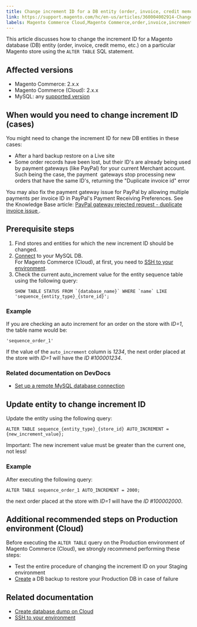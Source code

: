 ```yaml
---
title: Change increment ID for a DB entity (order, invoice, credit memo, etc.) on particular store
link: https://support.magento.com/hc/en-us/articles/360004002914-Change-increment-ID-for-a-DB-entity-order-invoice-credit-memo-etc-on-particular-store
labels: Magento Commerce Cloud,Magento Commerce,order,invoice,increment,id,credit,memo,MySQL,database,2.x.x,store,how to,sql
---
```


<p>This article discusses how to change the increment ID for a Magento database (DB) entity (order, invoice, credit memo, etc.) on a particular Magento store using the <code>ALTER TABLE</code> SQL statement.</p>
<h2>Affected versions</h2>
<ul>
<li>Magento Commerce: 2.x.x  </li>
<li>Magento Commerce (Cloud): 2.x.x</li>
<li>MySQL: any <a href="https://devdocs.magento.com/guides/v2.2/install-gde/system-requirements-tech.html#database">supported version</a>
</li>
</ul>
<h2>When would you need to change increment ID (cases)</h2>
<p>You might need to change the increment ID for new DB entities in these cases:</p>
<ul>
<li>After a hard backup restore on a Live site</li>
<li>Some order records have been lost, but their ID's are already being used by payment gateways (like PayPal) for your current Merchant account. Such being the case, the payment  gateways stop processing new orders that have the same ID's, returning the "Duplicate invoice id" error</li>
</ul>
<p class="info">You may also fix the payment gateway issue for PayPal by allowing multiple payments per invoice ID in PayPal's Payment Receiving Preferences. See the Knowledge Base article: <a href="https://support.magento.com/hc/en-us/articles/115002457473">PayPal gateway rejected request - duplicate invoice issue </a>.</p>
<h2>Prerequisite steps</h2>
<ol>
<li>Find stores and entities for which the new increment ID should be changed.</li>
<li>
<a href="https://devdocs.magento.com/guides/v2.2/install-gde/prereq/mysql_remote.html">Connect</a> to your MySQL DB. <br/>For Magento Commerce (Cloud), at first, you need to <a href="http://devdocs.magento.com/guides/v2.2/cloud/env/environments-ssh.html#ssh">SSH to your environment</a>.</li>
<li>Check the current auto_increment value for the entity sequence table using the following query:<br/>
<pre><code class="language-sql">SHOW TABLE STATUS FROM `{database_name}` WHERE `name` LIKE 'sequence_{entity_type}_{store_id}';
</code></pre>
</li>
</ol>
<h3>Example</h3>
<p>If you are checking an auto increment for an order on the store with <em>ID=1</em>, the table name would be:</p>
<pre><code class="language-sql">'sequence_order_1'</code></pre>
<p>If the value of the <code>auto_increment</code> column is <em>1234</em>, the next order placed at the store with <em>ID=1</em> will have the <em>ID #100001234</em>.</p>
<h3>Related documentation on DevDocs</h3>
<ul>
<li><a href="https://devdocs.magento.com/guides/v2.2/install-gde/prereq/mysql_remote.html">Set up a remote MySQL database connection</a></li>
</ul>
<h2>Update entity to change increment ID</h2>
<p>Update the entity using the following query:</p>
<pre><code class="language-sql">ALTER TABLE sequence_{entity_type}_{store_id} AUTO_INCREMENT = {new_increment_value};</code></pre>
<p class="warning">Important: The new increment value must be greater than the current one, not less!</p>
<h3>Example</h3>
<p>After executing the following query:</p>
<pre><code class="language-sql">ALTER TABLE sequence_order_1 AUTO_INCREMENT = 2000;</code></pre>
<p>the next order placed at the store with <em>ID=1</em> will have the <em>ID #100002000</em>.</p>
<h2>Additional recommended steps on Production environment (Cloud) </h2>
<p>Before executing the <code>ALTER TABLE</code> query on the Production environment of Magento Commerce (Cloud), we strongly recommend performing these steps:</p>
<ul>
<li>Test the entire procedure of changing the increment ID on your Staging environment</li>
<li>
<a href="https://support.magento.com/hc/en-us/articles/360003254334">Create</a> a DB backup to restore your Production DB in case of failure</li>
</ul>
<h2>Related documentation</h2>
<ul>
<li><a href="https://support.magento.com/hc/en-us/articles/360003254334">Create database dump on Cloud</a></li>
<li><a href="http://devdocs.magento.com/guides/v2.2/cloud/env/environments-ssh.html#ssh">SSH to your environment</a></li>
</ul>